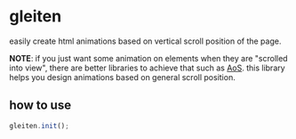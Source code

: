 # gleiten
easily create html animations based on vertical scroll position of the page.

**NOTE**: if you just want some animation on elements when they are "scrolled into view", there are better libraries to achieve that such as [AoS](https://michalsnik.github.io/aos/). this library helps you design animations based on general scroll position.

## how to use

```javascript
gleiten.init();
```
